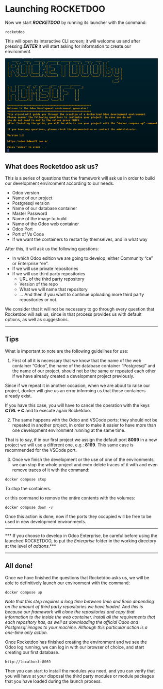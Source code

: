 # Launching ROCKETDOO

Now we start ***ROCKETDOO*** by running its launcher with the command:

~~~
rocketdoo
~~~

This will open its interactive CLI screen; it will welcome us and after pressing ***ENTER*** it will start asking for information to create our environment.

![rocketdoo-main](img/rocketdoo-main.png)

## What does Rocketdoo ask us?

This is a series of questions that the framework will ask us in order to build our development environment according to our needs.

* Odoo version
* Name of our project
* Postgresql version
* Name of our database container
* Master Password
* Name of the image to build
* Name of the Odoo web container
* Odoo Port
* Port of Vs Code
* If we want the containers to restart by themselves, and in what way

After this, it will ask us the following questions:

* In which Odoo edition we are going to develop, either Community “ce” or Enterprise “ee”.
* If we will use private repositories
* If we will use third party repositories
    * URL of the third party repository
    * Version of the repo
    * What we will name that repository
    * ... And then if you want to continue uploading more third party repositories or not.

We consider that it will not be necessary to go through every question that Rocketdoo will ask us, since in that process
provides us with default options, as well as suggestions.

---------------------------------------------------------------------------------------------------------------

## Tips

What is important to note are the following guidelines for use:

1. First of all it is necessary that we know that the name of the web container “Odoo”, the name of the database container “Postgresql” and the name of our project, should not be the same or repeated each other if we have already created a development project previously.

Since if we repeat it in another occasion, when we are about to raise our project, docker will give us an error
informing us that those containers already exist.

If you have this case, you will have to cancel the operation with the keys ***CTRL + C*** and to execute again
Rocketdoo.

2. The same happens with the Odoo and VSCode ports; they should not be repeated in another project, in order to make it easier to have more
than one development environment running at the same time.

That is to say, if in our first project we assign the default port **8069** in a new project we will use a different one, e.g.: **8169**.
This same case is recommended for the VSCode port.

3. Once we finish the development or the use of one of the environments, we can stop the whole project and even delete traces of it with
and even remove traces of it with the command:

~~~
docker compose stop
~~~
To stop the containers.

or this command to remove the entire contents with the volumes:

~~~
docker compose down -v
~~~

Once this action is done, now if the ports they occupied will be free to be used in new development environments.

------------------------------------------------------------------------------------------------------------------

*** If you choose to develop in Odoo Enterprise, be careful before using the launched ROCKETDOO, to put
the *Enterprise* folder in the working directory at the level of *addons*.***

-------------------------------------------------------------------------------------------------------------------

## All done!

Once we have finished the questions that Rocketdoo asks us, we will be able to definitively launch our environment
with the command:

~~~
docker compose up
~~~

*Note that this step requires a long time between 1min and 8min depending on the amount of third party repositories we have loaded.
And this is because our framework will clone the repositories and copy that information to the
inside the web container, install all the requirements that each repository has, as well as
downloading the official Odoo and Postgresql images to your machine.
Although this particular action is a one-time only action.*

Once Rocketdoo has finished creating the environment and we see the Odoo log running, we can log in with our browser of choice, and start creating our first database.

~~~
http://localhost:8069
~~~

Then you can start to install the modules you need, and you can verify that you will have at your disposal the third party modules or
module packages that you have loaded during the launch process.

